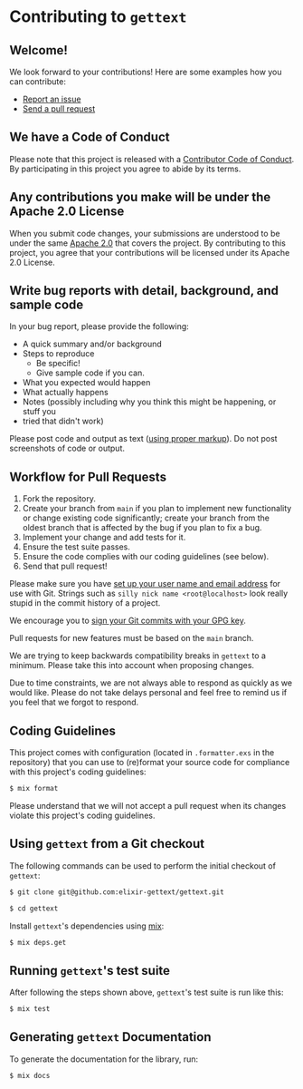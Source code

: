 # Contributing to `gettext`

## Welcome!

We look forward to your contributions! Here are some examples how you can
contribute:

- [Report an issue](https://github.com/elixir-gettext/gettext/issues/new)
- [Send a pull request](https://github.com/elixir-gettext/gettext/pulls)

## We have a Code of Conduct

Please note that this project is released with a
[Contributor Code of Conduct](CODE_OF_CONDUCT.md). By participating in this
project you agree to abide by its terms.

## Any contributions you make will be under the Apache 2.0 License

When you submit code changes, your submissions are understood to be under the
same [Apache 2.0](https://github.com/elixir-gettext/gettext/blob/main/LICENSE)
that covers the project. By contributing to this project, you agree that your
contributions will be licensed under its Apache 2.0 License.

## Write bug reports with detail, background, and sample code

In your bug report, please provide the following:

- A quick summary and/or background
- Steps to reproduce
  - Be specific!
  - Give sample code if you can.
- What you expected would happen
- What actually happens
- Notes (possibly including why you think this might be happening, or stuff you
- tried that didn't work)

<!-- TODO: Put in once v1 is released -->
<!-- Please do not report a bug for a version of `gettext` that is no longer
supported (`< 1.0.0`). Please do not report a bug if you are using a version of
Erlang or Elixir that is not supported by the version of `gettext` you are using. -->

Please post code and output as text
([using proper markup](https://guides.github.com/features/mastering-markdown/)).
Do not post screenshots of code or output.

## Workflow for Pull Requests

1. Fork the repository.
2. Create your branch from `main` if you plan to implement new functionality or
   change existing code significantly; create your branch from the oldest branch
   that is affected by the bug if you plan to fix a bug.
3. Implement your change and add tests for it.
4. Ensure the test suite passes.
5. Ensure the code complies with our coding guidelines (see below).
6. Send that pull request!

Please make sure you have
[set up your user name and email address](https://git-scm.com/book/en/v2/Getting-Started-First-Time-Git-Setup)
for use with Git. Strings such as `silly nick name <root@localhost>` look really
stupid in the commit history of a project.

We encourage you to
[sign your Git commits with your GPG key](https://docs.github.com/en/github/authenticating-to-github/signing-commits).

Pull requests for new features must be based on the `main` branch.

We are trying to keep backwards compatibility breaks in `gettext` to a
minimum. Please take this into account when proposing changes.

Due to time constraints, we are not always able to respond as quickly as we
would like. Please do not take delays personal and feel free to remind us if you
feel that we forgot to respond.

## Coding Guidelines

This project comes with configuration (located in `.formatter.exs` in the
repository) that you can use to (re)format your
source code for compliance with this project's coding guidelines:

```bash
$ mix format
```

Please understand that we will not accept a pull request when its changes
violate this project's coding guidelines.

## Using `gettext` from a Git checkout

The following commands can be used to perform the initial checkout of
`gettext`:

```bash
$ git clone git@github.com:elixir-gettext/gettext.git

$ cd gettext
```

Install `gettext`'s dependencies using [mix](https://hexdocs.pm/mix/Mix.html):

```bash
$ mix deps.get
```

## Running `gettext`'s test suite

After following the steps shown above, `gettext`'s test suite is run like
this:

```bash
$ mix test
```

## Generating `gettext` Documentation

To generate the documentation for the library, run:

```bash
$ mix docs
```
